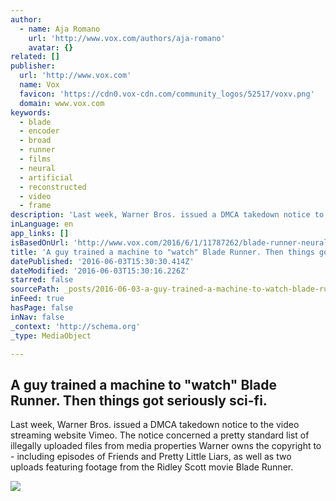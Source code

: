 ```yaml
---
author:
  - name: Aja Romano
    url: 'http://www.vox.com/authors/aja-romano'
    avatar: {}
related: []
publisher:
  url: 'http://www.vox.com'
  name: Vox
  favicon: 'https://cdn0.vox-cdn.com/community_logos/52517/voxv.png'
  domain: www.vox.com
keywords:
  - blade
  - encoder
  - broad
  - runner
  - films
  - neural
  - artificial
  - reconstructed
  - video
  - frame
description: 'Last week, Warner Bros. issued a DMCA takedown notice to the video streaming website Vimeo. The notice concerned a pretty standard list of illegally uploaded files from media properties Warner owns the copyright to - including episodes of Friends and Pretty Little Liars, as well as two uploads featuring footage from the Ridley Scott movie Blade Runner.'
inLanguage: en
app_links: []
isBasedOnUrl: 'http://www.vox.com/2016/6/1/11787262/blade-runner-neural-network-encoding'
title: 'A guy trained a machine to "watch" Blade Runner. Then things got seriously sci-fi.'
datePublished: '2016-06-03T15:30:30.414Z'
dateModified: '2016-06-03T15:30:16.226Z'
starred: false
sourcePath: _posts/2016-06-03-a-guy-trained-a-machine-to-watch-blade-runner-then-things.md
inFeed: true
hasPage: false
inNav: false
_context: 'http://schema.org'
_type: MediaObject

---
```

<article style=""><h1>A guy trained a machine to "watch" Blade Runner. Then things got seriously sci-fi.</h1><p>Last week, Warner Bros. issued a DMCA takedown notice to the video streaming website Vimeo. The notice concerned a pretty standard list of illegally uploaded files from media properties Warner owns the copyright to - including episodes of Friends and Pretty Little Liars, as well as two uploads featuring footage from the Ridley Scott movie Blade Runner.</p><img src="https://cdn0.vox-cdn.com/thumbor/QyHJAXUT0KZ5c04ScpPn3FobpxU=/124x76:927x611/1280x853/cdn0.vox-cdn.com/uploads/chorus_image/image/49747903/Screen_Shot_2016-06-01_at_11.27.28_AM.0.0.png" /></article>